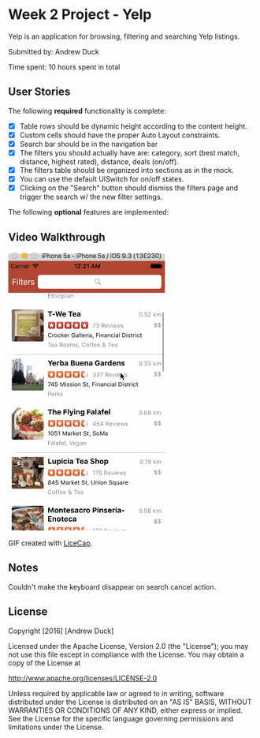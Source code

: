 # Week 2 Project - Yelp

Yelp is an application for browsing, filtering and searching Yelp listings.

Submitted by: Andrew Duck

Time spent: 10 hours spent in total

## User Stories

The following **required** functionality is complete:

* [x] Table rows should be dynamic height according to the content height.
* [x] Custom cells should have the proper Auto Layout constraints.
* [x] Search bar should be in the navigation bar 
* [x] The filters you should actually have are: category, sort (best match, distance, highest rated), distance, deals (on/off).
* [x] The filters table should be organized into sections as in the mock.
* [x] You can use the default UISwitch for on/off states.
* [x] Clicking on the "Search" button should dismiss the filters page and trigger the search w/ the new filter settings.

The following **optional** features are implemented:


## Video Walkthrough 


![Video Walkthrough](walkthrough.gif)

GIF created with [LiceCap](http://www.cockos.com/licecap/).

## Notes

Couldn't make the keyboard disappear on search cancel action.  

## License

Copyright [2016] [Andrew Duck]

Licensed under the Apache License, Version 2.0 (the "License");
you may not use this file except in compliance with the License.
You may obtain a copy of the License at

http://www.apache.org/licenses/LICENSE-2.0

Unless required by applicable law or agreed to in writing, software
distributed under the License is distributed on an "AS IS" BASIS,
WITHOUT WARRANTIES OR CONDITIONS OF ANY KIND, either express or implied.
See the License for the specific language governing permissions and
limitations under the License.
